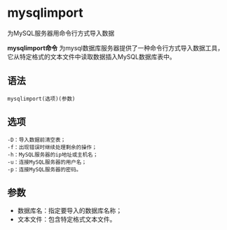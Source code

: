 # mysqlimport

为MySQL服务器用命令行方式导入数据


**mysqlimport命令** 为mysql数据库服务器提供了一种命令行方式导入数据工具，它从特定格式的文本文件中读取数据插入MySQL数据库表中。

##  语法

```
mysqlimport(选项)(参数)
```

##  选项

```
-D：导入数据前清空表；
-f：出现错误时继续处理剩余的操作；
-h：MySQL服务器的ip地址或主机名；
-u：连接MySQL服务器的用户名；
-p：连接MySQL服务器的密码。
```

##  参数

*   数据库名：指定要导入的数据库名称；
*   文本文件：包含特定格式文本文件。


